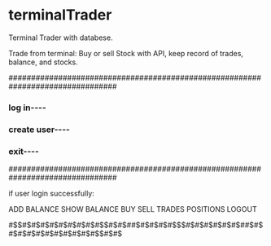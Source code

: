 # terminalTrader
Terminal Trader with databese.

Trade from terminal: Buy or sell Stock with API, keep record of trades, balance, and stocks.




################################################################################
### log in----                                                               ###
### create user----                                                          ###
### exit----                                                                 ###
################################################################################

if user login successfully:



ADD BALANCE
SHOW BALANCE
BUY
SELL
TRADES
POSITIONS
LOGOUT                                                









#$$#$#$#$#$#$#$#$#$#$$#$#$##$#$#$#$#$$$#$#$#$#$#$#$##$#$#$#$#$#$#$#$#$#$#$#$$#$#$
